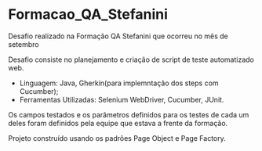 # Formacao_QA_Stefanini
Desafio realizado na Formação QA Stefanini que ocorreu no mês de setembro

Desafio consiste no planejamento e criação de script de teste automatizado web.
 - Linguagem: Java, Gherkin(para implemntação dos steps com Cucumber);
 - Ferramentas Utilizadas: Selenium WebDriver, Cucumber, JUnit.
 
 Os campos testados e os parâmetros definidos para os testes de cada um deles foram
 definidos pela equipe que estava a frente da formação.
 
 Projeto construído usando os padrões Page Object e Page Factory.
